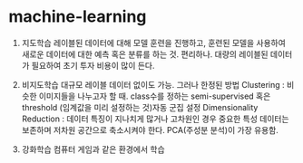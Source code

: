 # machine-learning
1. 지도학습
레이블된 데이터에 대해 모델 훈련을 진행하고, 훈련된 모델을 사용하여 새로운 데이터에 대한 예측 혹은 분류를 하는 것.
편리하나. 대량의 레이블된 데이터가 필요하여 초기 투자 비용이 많이 든다.

2. 비지도학습
대규모 레이블 데이터 없이도 가능. 그러나 한정된 방법
Clustering : 비슷한 이미지들을 나누고자 할 때. class수를 정하는 semi-supervised 혹은 threshold (임계값을 미리 설정하는 것)자동 군집 설정
Dimensionality Reduction : 데이터 특징이 지나치게 많거나 고차원인 경우 중요한 특성 데이터는 보존하며 저차원 공간으로 축소시켜야 한다. PCA(주성분 분석)이 가장 유용함.

3. 강화학습
컴퓨터 게임과 같은 환경에서 학습
